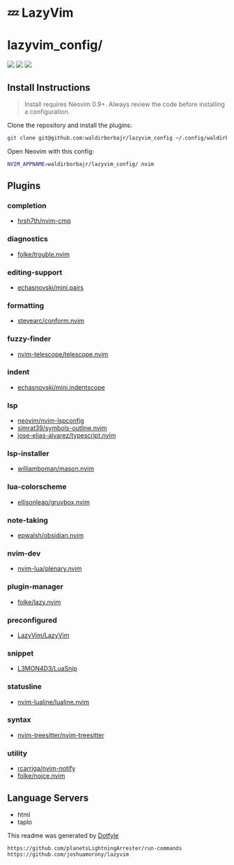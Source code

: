 # 💤 LazyVim

# lazyvim_config/

<a href="https://dotfyle.com/waldirborbajr/lazyvimconfig"><img src="https://dotfyle.com/waldirborbajr/lazyvimconfig/badges/plugins?style=flat" /></a>
<a href="https://dotfyle.com/waldirborbajr/lazyvimconfig"><img src="https://dotfyle.com/waldirborbajr/lazyvimconfig/badges/leaderkey?style=flat" /></a>
<a href="https://dotfyle.com/waldirborbajr/lazyvimconfig"><img src="https://dotfyle.com/waldirborbajr/lazyvimconfig/badges/plugin-manager?style=flat" /></a>


## Install Instructions

 > Install requires Neovim 0.9+. Always review the code before installing a configuration.

Clone the repository and install the plugins:

```sh
git clone git@github.com:waldirborbajr/lazyvim_config ~/.config/waldirborbajr/lazyvim_config
```

Open Neovim with this config:

```sh
NVIM_APPNAME=waldirborbajr/lazyvim_config/ nvim
```

## Plugins

### completion

+ [hrsh7th/nvim-cmp](https://dotfyle.com/plugins/hrsh7th/nvim-cmp)
### diagnostics

+ [folke/trouble.nvim](https://dotfyle.com/plugins/folke/trouble.nvim)
### editing-support

+ [echasnovski/mini.pairs](https://dotfyle.com/plugins/echasnovski/mini.pairs)
### formatting

+ [stevearc/conform.nvim](https://dotfyle.com/plugins/stevearc/conform.nvim)
### fuzzy-finder

+ [nvim-telescope/telescope.nvim](https://dotfyle.com/plugins/nvim-telescope/telescope.nvim)
### indent

+ [echasnovski/mini.indentscope](https://dotfyle.com/plugins/echasnovski/mini.indentscope)
### lsp

+ [neovim/nvim-lspconfig](https://dotfyle.com/plugins/neovim/nvim-lspconfig)
+ [simrat39/symbols-outline.nvim](https://dotfyle.com/plugins/simrat39/symbols-outline.nvim)
+ [jose-elias-alvarez/typescript.nvim](https://dotfyle.com/plugins/jose-elias-alvarez/typescript.nvim)
### lsp-installer

+ [williamboman/mason.nvim](https://dotfyle.com/plugins/williamboman/mason.nvim)
### lua-colorscheme

+ [ellisonleao/gruvbox.nvim](https://dotfyle.com/plugins/ellisonleao/gruvbox.nvim)
### note-taking

+ [epwalsh/obsidian.nvim](https://dotfyle.com/plugins/epwalsh/obsidian.nvim)
### nvim-dev

+ [nvim-lua/plenary.nvim](https://dotfyle.com/plugins/nvim-lua/plenary.nvim)
### plugin-manager

+ [folke/lazy.nvim](https://dotfyle.com/plugins/folke/lazy.nvim)
### preconfigured

+ [LazyVim/LazyVim](https://dotfyle.com/plugins/LazyVim/LazyVim)
### snippet

+ [L3MON4D3/LuaSnip](https://dotfyle.com/plugins/L3MON4D3/LuaSnip)
### statusline

+ [nvim-lualine/lualine.nvim](https://dotfyle.com/plugins/nvim-lualine/lualine.nvim)
### syntax

+ [nvim-treesitter/nvim-treesitter](https://dotfyle.com/plugins/nvim-treesitter/nvim-treesitter)
### utility

+ [rcarriga/nvim-notify](https://dotfyle.com/plugins/rcarriga/nvim-notify)
+ [folke/noice.nvim](https://dotfyle.com/plugins/folke/noice.nvim)
## Language Servers

+ html
+ taplo


 This readme was generated by [Dotfyle](https://dotfyle.com)


```
https://github.com/planetsLightningArrester/run-commands
https://github.com/joshuamorony/lazyvim
```
